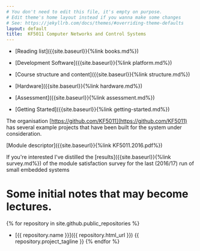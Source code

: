 ```yaml
---
# You don't need to edit this file, it's empty on purpose.
# Edit theme's home layout instead if you wanna make some changes
# See: https://jekyllrb.com/docs/themes/#overriding-theme-defaults
layout: default
title:  KF5011 Computer Networks and Control Systems
---
```



 * [Reading list]({{site.baseurl}}{%link books.md%})
 * [Development Software]({{site.baseurl}}{%link platform.md%})
 * [Course structure and content]({{site.baseurl}}{%link structure.md%})
 * [Hardware]({{site.baseurl}}{%link hardware.md%})
 * [Assessment]({{site.baseurl}}{%link assessment.md%})

 * [Getting Started]({{site.baseurl}}{%link getting-started.md%})

The organisation [https://github.com/KF5011](https://github.com/KF5011) has several example projects that have been built for the system under consideration.

[Module descriptor]({{site.baseurl}}{%link KF5011.2016.pdf%})

If you're interested I've distilled the [results]({{site.baseurl}}{%link survey.md%}) of the module satisfaction survey for the last (2016/17) run of small embedded systems  

# Some initial notes that may become lectures.
{% for repository in site.github.public_repositories %}
  * [{{ repository.name }}]({{ repository.html_url }}) {{ repository.project_tagline }}
{% endfor %}
